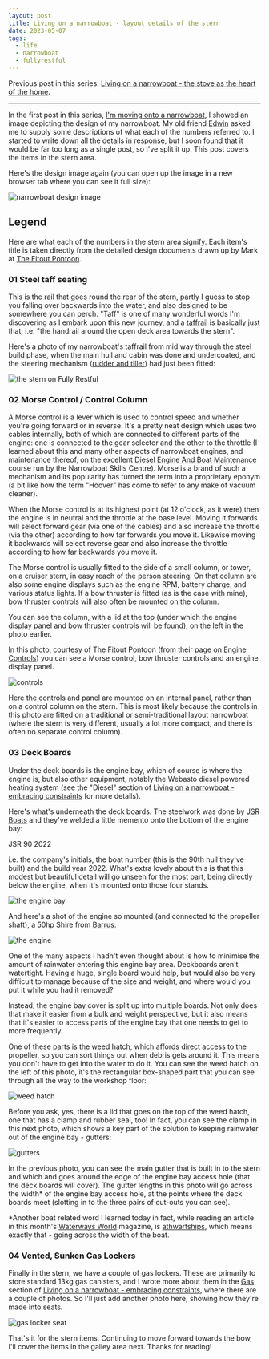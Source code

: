 ```yaml
---
layout: post
title: Living on a narrowboat - layout details of the stern
date: 2023-05-07
tags:
  - life
  - narrowboat
  - fullyrestful
---
```

Previous post in this series: [Living on a narrowboat - the stove as the heart of the home](/blog/posts/2023/04/07/living-on-a-narrowboat-the-stove-as-the-heart-of-the-home/).

---
In the first post in this series, [I'm moving onto a narrowboat](/blog/posts/2023/01/02/i'm-moving-onto-a-narrowboat/), I showed an image depicting the design of my narrowboat. My old friend [Edwin](https://github.com/intosi) asked me to supply some descriptions of what each of the numbers referred to. I started to write down all the details in response, but I soon found that it would be far too long as a single post, so I've split it up. This post covers the items in the stern area.

Here's the design image again (you can open up the image in a new browser tab where you can see it full size):

![narrowboat design image](/images/2023/01/narrowboat-design.png)

## Legend

Here are what each of the numbers in the stern area signify. Each item's title is taken directly from the detailed design documents drawn up by Mark at [The Fitout Pontoon](https://www.thefitoutpontoon.co.uk/).

### 01 Steel taff seating

This is the rail that goes round the rear of the stern, partly I guess to stop you falling over backwards into the water, and also designed to be somewhere you can perch. "Taff" is one of many wonderful words I'm discovering as I embark upon this new journey, and a [taffrail](https://en.wikipedia.org/wiki/Taffrail) is basically just that, i.e. "the handrail around the open deck area towards the stern".

Here's a photo of my narrowboat's taffrail from mid way through the steel build phase, when the main hull and cabin was done and undercoated, and the steering mechanism ([rudder and tiller](https://canalrivertrust.org.uk/enjoy-the-waterways/boating/go-boating/a-guide-to-boating/boat-maintenance/steering-mechanism-maintenance)) had just been fitted:

![the stern on Fully Restful](/images/2023/05/stern.jpg)

### 02 Morse Control / Control Column

A Morse control is a lever which is used to control speed and whether you're going forward or in reverse. It's a pretty neat design which uses two cables internally, both of which are connected to different parts of the engine: one is connected to the gear selector and the other to the throttle (I learned about this and many other aspects of narrowboat engines, and maintenance thereof, on the excellent [Diesel Engine And Boat Maintenance](https://nbsc.org.uk/diesel-engine-boat-maintenance/) course run by the Narrowboat Skills Centre). Morse is a brand of such a mechanism and its popularity has turned the term into a proprietary eponym (a bit like how the term "Hoover" has come to refer to any make of vacuum cleaner).

When the Morse control is at its highest point (at 12 o'clock, as it were) then the engine is in neutral and the throttle at the base level. Moving it forwards will select forward gear (via one of the cables) and also increase the throttle (via the other) according to how far forwards you move it. Likewise moving it backwards will select reverse gear and also increase the throttle according to how far backwards you move it.

The Morse control is usually fitted to the side of a small column, or tower, on a cruiser stern, in easy reach of the person steering. On that column are also some engine displays such as the engine RPM, battery charge, and various status lights. If a bow thruster is fitted (as is the case with mine), bow thruster controls will also often be mounted on the column. 

You can see the column, with a lid at the top (under which the engine display panel and bow thruster controls will be found), on the left in the photo earlier.

In this photo, courtesy of The Fitout Pontoon (from their page on [Engine Controls](https://www.thefitoutpontoon.co.uk/engines-drive-gear/controls/)) you can see a Morse control, bow thruster controls and an engine display panel.

![controls](/images/2023/05/controls.jpg)

Here the controls and panel are mounted on an internal panel, rather than on a control column on the stern. This is most likely because the controls in this photo are fitted on a traditional or semi-traditional layout narrowboat (where the stern is very different, usually a lot more compact, and there is often no separate control column).

### 03 Deck Boards

Under the deck boards is the engine bay, which of course is where the engine is, but also other equipment, notably the Webasto diesel powered heating system (see the "Diesel" section of [Living on a narrowboat - embracing constraints](/blog/posts/2023/01/16/living-on-a-narrowboat-embracing-constraints/) for more details). 

Here's what's underneath the deck boards. The steelwork was done by [JSR Boats](http://www.jsrboats.co.uk/) and they've welded a little memento onto the bottom of the engine bay: 

JSR 90 2022

i.e. the company's initials, the boat number (this is the 90th hull they've built) and the build year 2022. What's extra lovely about this is that this modest but beautiful detail will go unseen for the most part, being directly below the engine, when it's mounted onto those four stands. 

![the engine bay](/images/2023/05/enginebay.jpg)

And here's a shot of the engine so mounted (and connected to the propeller shaft), a 50hp Shire from [Barrus](https://www.barrus.co.uk/divisions/marine/diesel/shire/our-products/):

![the engine](/images/2023/05/barrus.jpg)

One of the many aspects I hadn't even thought about is how to minimise the amount of rainwater entering this engine bay area. Deckboards aren't watertight. Having a huge, single board would help, but would also be very difficult to manage because of the size and weight, and where would you put it while you had it removed? 

Instead, the engine bay cover is split up into multiple boards. Not only does that make it easier from a bulk and weight perspective, but it also means that it's easier to access parts of the engine bay that one needs to get to more frequently. 

One of these parts is the [weed hatch](https://www.collidgeandpartners.co.uk/blog/maintaining-your-weed-hatch/), which affords direct access to the propeller, so you can sort things out when debris gets around it. This means you don't have to get into the water to do it. You can see the weed hatch on the left of this photo, it's the rectangular box-shaped part that you can see through all the way to the workshop floor:

![weed hatch](/images/2023/05/weedhatch.jpg)

Before you ask, yes, there is a lid that goes on the top of the weed hatch, one that has a clamp and rubber seal, too! In fact, you can see the clamp in this next photo, which shows a key part of the solution to keeping rainwater out of the engine bay - gutters:

![gutters](/images/2023/05/gutters.jpg)

In the previous photo, you can see the main gutter that is built in to the stern and which and goes around the edge of the engine bay access hole (that the deck boards will cover). The gutter lengths in this photo will go across the width\* of the engine bay access hole, at the points where the deck boards meet (slotting in to the three pairs of cut-outs you can see).

\*Another boat related word I learned today in fact, while reading an article in this month's [Waterways World](https://waterwaysworld.com/) magazine, is [athwartships](https://en.wiktionary.org/wiki/athwartships), which means exactly that - going across the width of the boat.

### 04 Vented, Sunken Gas Lockers

Finally in the stern, we have a couple of gas lockers. These are primarily to store standard 13kg gas canisters, and I wrote more about them in the [Gas](/blog/posts/2023/01/16/living-on-a-narrowboat-embracing-constraints/#gas) section of [Living on a narrowboat - embracing constraints](/blog/posts/2023/01/16/living-on-a-narrowboat-embracing-constraints/), where there are a couple of photos. So I'll just add another photo here, showing how they're made into seats.

![gas locker seat](/images/2023/05/gaslockerseat.png)

That's it for the stern items. Continuing to move forward towards the bow, I'll cover the items in the galley area next. Thanks for reading!
